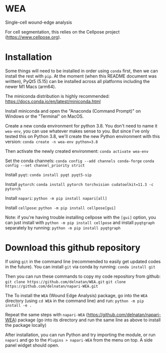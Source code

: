 # WEA
Single-cell wound-edge analysis

For cell segmentation, this relies on the Cellpose project (https://www.cellpose.org).

# Installation

Some things will need to be installed in order using `conda` first, then we can install the rest with `pip`. At the moment (when this README document was written), PyQt5 (5.15) can be installed across all platforms including the newer M1 Macs (arm64).

The miniconda distribution is highly recommended: https://docs.conda.io/en/latest/miniconda.html

Install miniconda and open the "Anaconda (Command Prompt)" on Windows or the "Terminal" on MacOS.

Create a new conda environment for python 3.8. You don't need to name it `wea-env`, you can use whatever makes sense to you. 
But since I've only tested this on Python 3.8, we'll create the new Python environment with this version:
`conda create -n wea-env python=3.8`

Then activate the newly created environment:
`conda activate wea-env`

Set the conda channels:
`conda config --add channels conda-forge`
`conda config --set channel_priority strict`

Install `pyqt`:
`conda install pyqt pyqt5-sip`

Install `pytorch`:
`conda install pytorch torchvision cudatoolkit=11.3 -c pytorch`

Install `napari`:
`python -m pip install napari[all]`

Install `cellpose`:
`python -m pip install cellpose[gui]`

Note: if you're having trouble installing cellpose with the `[gui]` option, you can just install with `python -m pip install cellpose` and install `pyqtgraph` separately by running:
`python -m pip install pyqtgraph`

# Download this github repository
If using `git` in the command line (recommended to easily get updated codes in the future). You can install `git` via conda by running:
`conda install git`

Then you can run these commands to copy my code repository from github:
`git clone https://github.com/delnatan/WEA.git`
`git clone https://github.com/delnatan/napari-WEA.git`

The
To install the `WEA` (Wound Edge Analysis) package, go into the `WEA` directory (using `cd WEA` in the command line) and run:
`python -m pip install -e .`

Repeat the same steps with `napari-WEA` (https://github.com/delnatan/napari-WEA) package (go into its directory and run the same line as above to install the package locally)

After installation, you can run Python and try importing the module, or run `napari` and go to the `Plugins > napari-WEA` from the menu on top. A side panel widget should open.
